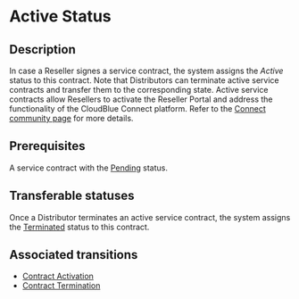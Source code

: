 # Active Status 
## Description
In case a Reseller signes a service contract, the system assigns the *Active* status to this contract. 
Note that Distributors can terminate active service contracts and transfer them to the corresponding state.
Active service contracts allow Resellers to activate the Reseller Portal and address the functionality of the CloudBlue Connect platform. Refer to the [Connect community page](https://connect.cloudblue.com/community/modules/partners/contracts/service-contracts/) for more details.
## Prerequisites
A service contract with the [Pending](s-a-pending.html) status.
## Transferable statuses
Once a Distributor terminates an active service contract, the system assigns the [Terminated](s-d-terminated.html) status to this contract.
## Associated transitions
* [Contract Activation](t-2-pend-active.html)
* [Contract Termination](t-5-act-terminated.html)
